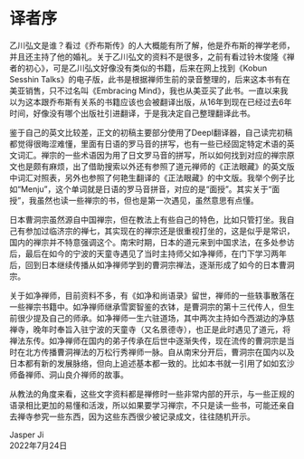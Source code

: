 # 译者序

乙川弘文是谁？看过《乔布斯传》的人大概能有所了解，他是乔布斯的禅学老师，并且还主持了他的婚礼。关于乙川弘文的资料不是很多，之前有看过铃木俊隆《禅者的初心》，可是乙川弘文好像没有类似的书籍，后来在网上找到《Kobun Sesshin Talks》的电子版，此书是根据禅师生前的录音整理的，后来这本书有在美亚销售，只不过名叫《Embracing Mind》，我也从美亚买了此书。一直以来我以为这本跟乔布斯有关系的书籍应该也会被翻译出版，从16年到现在已经过去6年时间，好像没有哪个出版社引进翻译，于是我决定自己整理翻译此书。

鉴于自己的英文比较差，正文的初稿主要部分使用了Deepl翻译器，自己读完初稿都觉得很晦涩难懂，里面有日语的罗马音的拼写，也有一些已经固定特定术语的英文词汇。禅宗的一些术语因为用了日文罗马音的拼写，所以如何找到对应的禅宗原文也是颇有麻烦，出了借助搜索以外还有参照了道元禅师的《正法眼藏》的英文版中词汇对照表，另外也参照了何艳生翻译的《正法眼藏》的中文版。我举个例子比如“Menju”，这个单词就是日语的罗马音拼音，对应的是“面授”。其实关于“面授”，我虽然也读一些禅宗的书，但也是第一次遇见，虽然意思有点懂。

日本曹洞宗虽然源自中国禅宗，但在教法上有些自己的特色，比如只管打坐。我自己有参加过临济宗的禅七，其实现在的禅宗还是很重视打坐的，这是似乎是常识，国内的禅宗并不特意强调这个。南宋时期，日本的道元来到中国求法，在多处参访后，最后在如今的宁波的天童寺遇见了当时主持师父如净禅师，在门下学习两年后，回到日本继续传播从如净禅师学到的曹洞宗禅法，逐渐形成了如今的日本曹洞宗。

关于如净禅师，目前资料不多，有《如净和尚语录》留世，禅师的一些轶事散落在一些禅宗书籍中。如净禅师继承雪窦智鉴的衣钵，是曹洞宗的第十三代传人，但生前很少提及自己的师承。如净禅师一生六驻道场，其中两次主持如今西湖边的净慈禅寺，晚年时奉旨入驻宁波的天童寺（又名景德寺），也正是此时遇见了道元，将禅法东传。如净禅师在国内的弟子传承在后世中逐渐失传，现在流传的曹洞宗是当时在北方传播曹洞禅法的万松行秀禅师一脉。自从南宋分开后，曹洞宗在国内以及日本都有新的发展脉络，但向上追述基本都一致的。比如本书就一引用了如如玄沙师备禅师、洞山良介禅师的故事。

从教法的角度来看，这些文字资料都是禅修时一些非常内部的开示，与一些正规的语录相比更加的易懂和活泼，所以如果要学习禅宗，不只是读一些书，可能还亲自去禅寺参究一些东西，因为这些东西很少被记录成文，往往随机开示。

Jasper Ji  
2022年7月24日